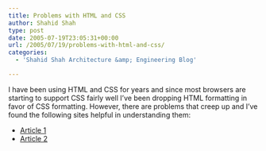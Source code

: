 ```yaml
---
title: Problems with HTML and CSS
author: Shahid Shah
type: post
date: 2005-07-19T23:05:31+00:00
url: /2005/07/19/problems-with-html-and-css/
categories:
  - 'Shahid Shah Architecture &amp; Engineering Blog'

---
```

I have been using HTML and CSS for years and since most browsers are starting to support CSS fairly well I&#8217;ve been dropping HTML formatting in favor of CSS formatting. However, there are problems that creep up and I&#8217;ve found the following sites helpful in understanding them:

  * [Article 1][1]
  * [Article 2][2]

 [1]: http://www.communitymx.com/content/article.cfm?cid=A8E2DC392C467EEA
 [2]: http://www.quirksmode.org/